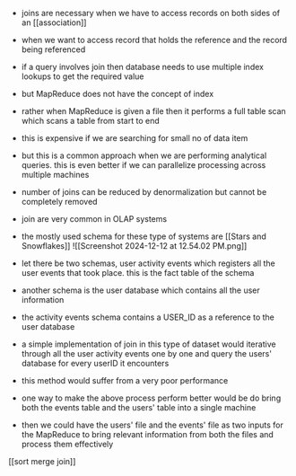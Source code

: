 - joins are necessary when we have to access records on both sides of an [[association]]
- when we want to access record that holds the reference and the record being referenced

- if a query involves join then database needs to use multiple index lookups to get the required value 
- but MapReduce does not have the concept of index 
- rather when MapReduce is given a file then it performs a full table scan which scans a table from start to end
- this is expensive if we are searching for small no of data item 
- but this is a common approach when we are performing analytical queries. this is even better if we can parallelize processing across multiple machines

- number of joins can be reduced by denormalization but cannot be completely removed

- join are very common in OLAP systems 
- the mostly used schema for these type of systems are [[Stars and Snowflakes]]
![[Screenshot 2024-12-12 at 12.54.02 PM.png]]
- let there be two schemas, user activity events which registers all the user events that took place. this is the fact table of the schema
-  another schema is the user database which contains all the user information 
- the activity events schema contains a USER_ID as a reference to the user database

- a simple implementation of join in this type of dataset would iterative through all the user activity events one by one and query the users' database for every userID it encounters 
- this method would suffer from a very poor performance 

- one way to make the above process perform better would be do bring both the events table and the users' table into a single machine 
- then we could have the users' file and the events' file as two inputs for the MapReduce to bring relevant information from both the files and process them effectively

[[sort merge join]]